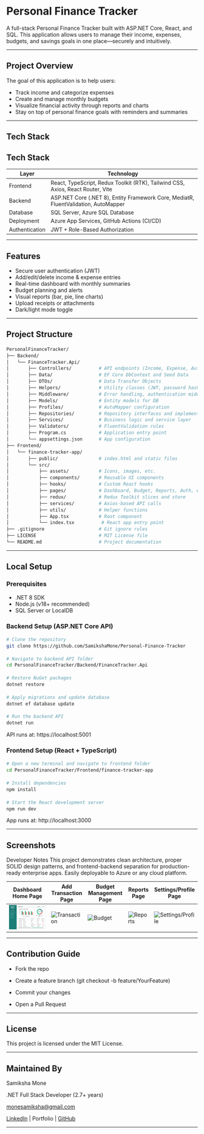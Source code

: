 # Personal Finance Tracker

A full-stack Personal Finance Tracker built with ASP.NET Core, React, and SQL. This application allows users to manage their income, expenses, budgets, and savings goals in one place—securely and intuitively.

---

## Project Overview

The goal of this application is to help users:
- Track income and categorize expenses
- Create and manage monthly budgets
- Visualize financial activity through reports and charts
- Stay on top of personal finance goals with reminders and summaries

---

## Tech Stack


## Tech Stack

| Layer       | Technology                              |
|-------------|------------------------------------------|
| Frontend    | React, TypeScript, Redux Toolkit (RTK), Tailwind CSS, Axios, React Router, Vite |
| Backend     | ASP.NET Core (.NET 8), Entity Framework Core, MediatR, FluentValidation, AutoMapper |
| Database    | SQL Server, Azure SQL Database           |
| Deployment  | Azure App Services, GitHub Actions (CI/CD) |
| Authentication | JWT + Role-Based Authorization       |

---

## Features

- Secure user authentication (JWT)
- Add/edit/delete income & expense entries
- Real-time dashboard with monthly summaries
- Budget planning and alerts
- Visual reports (bar, pie, line charts)
- Upload receipts or attachments
- Dark/light mode toggle

---

## Project Structure
```bash
PersonalFinanceTracker/
├── Backend/
│   └── FinanceTracker.Api/
│       ├── Controllers/          # API endpoints (Income, Expense, Auth, etc.)
│       ├── Data/                 # EF Core DbContext and Seed Data
│       ├── DTOs/                 # Data Transfer Objects
│       ├── Helpers/              # Utility classes (JWT, password hashing, etc.)
│       ├── Middleware/           # Error handling, authentication middleware
│       ├── Models/               # Entity models for DB
│       ├── Profiles/             # AutoMapper configuration
│       ├── Repositories/         # Repository interfaces and implementations
│       ├── Services/             # Business logic and service layer
│       ├── Validators/           # FluentValidation rules
│       ├── Program.cs            # Application entry point
│       └── appsettings.json      # App configuration
├── Frontend/
│   └── finance-tracker-app/
│       ├── public/               # index.html and static files
│       └── src/
│           ├── assets/           # Icons, images, etc.
│           ├── components/       # Reusable UI components
│           ├── hooks/            # Custom React hooks
│           ├── pages/            # Dashboard, Budget, Reports, Auth, etc.
│           ├── redux/            # Redux Toolkit slices and store
│           ├── services/         # Axios-based API calls
│           ├── utils/            # Helper functions
│           ├── App.tsx           # Root component
│           └── index.tsx          # React app entry point
├── .gitignore                    # Git ignore rules
├── LICENSE                       # MIT License file
└── README.md                     # Project documentation

```
---

## Local Setup

### Prerequisites
- .NET 8 SDK
- Node.js (v18+ recommended)
- SQL Server or LocalDB


### Backend Setup (ASP.NET Core API)
```bash
# Clone the repository
git clone https://github.com/SamikshaMone/Personal-Finance-Tracker

# Navigate to backend API folder
cd PersonalFinanceTracker/Backend/FinanceTracker.Api

# Restore NuGet packages
dotnet restore

# Apply migrations and update database
dotnet ef database update

# Run the backend API
dotnet run
```
API runs at: https://localhost:5001


### Frontend Setup (React + TypeScript)

```bash
# Open a new terminal and navigate to frontend folder
cd PersonalFinanceTracker/Frontend/finance-tracker-app

# Install dependencies
npm install

# Start the React development server
npm run dev
```
App runs at: http://localhost:3000

---

## Screenshots

Developer Notes
This project demonstrates clean architecture, proper SOLID design patterns, and frontend-backend separation for production-ready enterprise apps. Easily deployable to Azure or any cloud platform.

| Dashboard Home Page | Add Transaction Page | Budget Management Page | Reports Page | Settings/Profile Page |
|------------|-----------|-------------|-----------|-------------|
| ![Home](Images/HomePage.png) | ![Transaction](screenshots/dashboard.png) | ![Budget](screenshots/create-task.png) | ![Reports](screenshots/dashboard.png) | ![Settings/Profile](screenshots/create-task.png) | 

---

## Contribution Guide
- Fork the repo

- Create a feature branch (git checkout -b feature/YourFeature)

- Commit your changes

- Open a Pull Request

---

## License

This project is licensed under the MIT License.

---

## Maintained By

Samiksha Mone

.NET Full Stack Developer (2.7+ years)

monesamiksha@gmail.com

[LinkedIn](https://www.linkedin.com/in/samiksha-mone-8a23b7182) | Portfolio | [GitHub](https://github.com/SamikshaMone)

---

